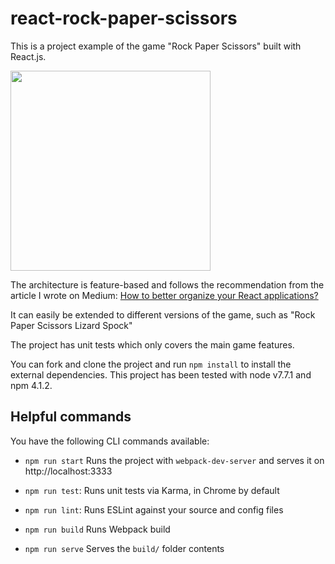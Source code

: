 # react-rock-paper-scissors

This is a project example of the game "Rock Paper Scissors" built with React.js.

<img width="320" src="https://cloud.githubusercontent.com/assets/4203845/24133009/166cc59c-0e3d-11e7-92a3-650a677d9c03.png">

The architecture is feature-based and follows the recommendation from the article I wrote on Medium: [How to better organize your React applications?](https://medium.com/@alexmngn/how-to-better-organize-your-react-applications-2fd3ea1920f1)

It can easily be extended to different versions of the game, such as "Rock Paper Scissors Lizard Spock"

The project has unit tests which only covers the main game features.

You can fork and clone the project and run `npm install` to install the external dependencies.
This project has been tested with node v7.7.1 and npm 4.1.2.

## Helpful commands

You have the following CLI commands available:

- `npm run start` Runs the project with `webpack-dev-server` and serves it on http://localhost:3333

- `npm run test`: Runs unit tests via Karma, in Chrome by default

- `npm run lint`: Runs ESLint against your source and config files

- `npm run build` Runs Webpack build

- `npm run serve` Serves the `build/` folder contents
